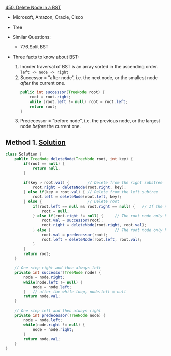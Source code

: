 [450. Delete Node in a BST](https://leetcode.com/problems/delete-node-in-a-bst/)

* Microsoft, Amazon, Oracle, Cisco
* Tree
* Similar Questions:
    * 776.Split BST
    
    
* Three facts to know about BST:
    1. Inorder traversal of BST is an array sorted in the ascending order.  `left -> node -> right`
    2. Successor = "after node", i.e. the next node, or the smallest node *after* the current one.
        ```java 
        public int successor(TreeNode root) {
            root = root.right;
            while (root.left != null) root = root.left;
            return root;
        } 
        ```
    3. Predecessor = "before node", i.e. the previous node, or the largest node *before* the current one.
    

## Method 1. [Solution](https://leetcode.com/problems/delete-node-in-a-bst/solution/)
```java 
class Solution {
    public TreeNode deleteNode(TreeNode root, int key) {
        if(root == null) {
            return null;
        }
        
        if(key > root.val) {        // Delete from the right substree
            root.right = deleteNode(root.right, key);
        } else if(key < root.val) { // Delete from the left subtree
            root.left = deleteNode(root.left, key);
        } else {                    // Delete root
            if(root.left == null && root.right == null) {   // If the node is a leaf
                root = null;
            } else if(root.right != null) {     // The root node only has right subtree
                root.val = successor(root);
                root.right = deleteNode(root.right, root.val);
            } else {                            // The root node only has left subtree
                root.val = predecessor(root);
                root.left = deleteNode(root.left, root.val);
            }
        }
        return root;
    }
    
    // One step right and then always left
    private int successor(TreeNode node) {
        node = node.right;
        while(node.left != null) {
            node = node.left;
        }   // after the while loop, node.left = null
        return node.val;
    }
    
    // One step left and then always right
    private int predecessor(TreeNode node) {
        node = node.left;
        while(node.right != null) {
            node = node.right;
        }
        return node.val;
    }
}
```